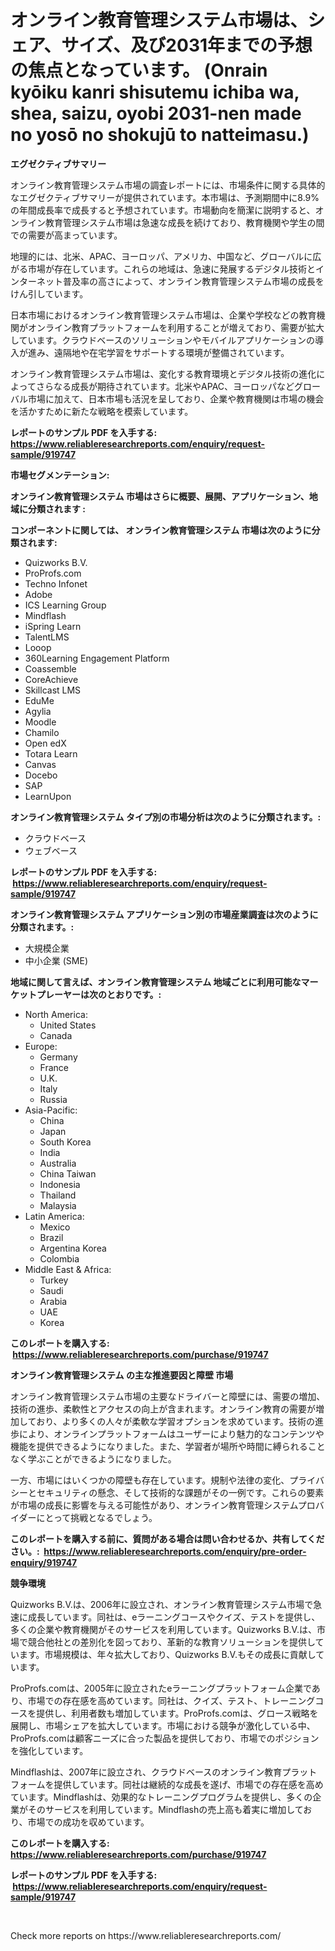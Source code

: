<p><h1>オンライン教育管理システム市場は、シェア、サイズ、及び2031年までの予想の焦点となっています。 (Onrain kyōiku kanri shisutemu ichiba wa, shea, saizu, oyobi 2031-nen made no yosō no shokujū to natteimasu.)</h1></p><p><strong>エグゼクティブサマリー</strong></p>
<p><p>オンライン教育管理システム市場の調査レポートには、市場条件に関する具体的なエグゼクティブサマリーが提供されています。本市場は、予測期間中に8.9%の年間成長率で成長すると予想されています。市場動向を簡潔に説明すると、オンライン教育管理システム市場は急速な成長を続けており、教育機関や学生の間での需要が高まっています。</p><p>地理的には、北米、APAC、ヨーロッパ、アメリカ、中国など、グローバルに広がる市場が存在しています。これらの地域は、急速に発展するデジタル技術とインターネット普及率の高さによって、オンライン教育管理システム市場の成長をけん引しています。</p><p>日本市場におけるオンライン教育管理システム市場は、企業や学校などの教育機関がオンライン教育プラットフォームを利用することが増えており、需要が拡大しています。クラウドベースのソリューションやモバイルアプリケーションの導入が進み、遠隔地や在宅学習をサポートする環境が整備されています。</p><p>オンライン教育管理システム市場は、変化する教育環境とデジタル技術の進化によってさらなる成長が期待されています。北米やAPAC、ヨーロッパなどグローバル市場に加えて、日本市場も活況を呈しており、企業や教育機関は市場の機会を活かすために新たな戦略を模索しています。</p></p>
<p><strong>レポートのサンプル PDF を入手する: <a href="https://www.reliableresearchreports.com/enquiry/request-sample/919747">https://www.reliableresearchreports.com/enquiry/request-sample/919747</a></strong></p>
<p><strong>市場セグメンテーション:</strong></p>
<p><strong> オンライン教育管理システム 市場はさらに概要、展開、アプリケーション、地域に分類されます :</strong></p>
<p><strong>コンポーネントに関しては、 オンライン教育管理システム 市場は次のように分類されます: &nbsp;</strong></p>
<p><ul><li>Quizworks B.V.</li><li>ProProfs.com</li><li>Techno Infonet</li><li>Adobe</li><li>ICS Learning Group</li><li>Mindflash</li><li>iSpring Learn</li><li>TalentLMS</li><li>Looop</li><li>360Learning Engagement Platform</li><li>Coassemble</li><li>CoreAchieve</li><li>Skillcast LMS</li><li>EduMe</li><li>Agylia</li><li>Moodle</li><li>Chamilo</li><li>Open edX</li><li>Totara Learn</li><li>Canvas</li><li>Docebo</li><li>SAP</li><li>LearnUpon</li></ul></p>
<p><strong> オンライン教育管理システム タイプ別の市場分析は次のように分類されます。:</strong></p>
<p><ul><li>クラウドベース</li><li>ウェブベース</li></ul></p>
<p><strong>レポートのサンプル PDF を入手する: &nbsp;<a href="https://www.reliableresearchreports.com/enquiry/request-sample/919747">https://www.reliableresearchreports.com/enquiry/request-sample/919747</a></strong></p>
<p><strong> オンライン教育管理システム アプリケーション別の市場産業調査は次のように分類されます。:</strong></p>
<p><ul><li>大規模企業</li><li>中小企業 (SME)</li></ul></p>
<p><strong>地域に関して言えば、オンライン教育管理システム 地域ごとに利用可能なマーケットプレーヤーは次のとおりです。:</strong></p>
<p><ul>
    <li>
        North America:
        <ul>
            <li>United States</li>
            <li>Canada</li>
        </ul>
    </li>
    <li>
        Europe:
        <ul>
            <li>Germany</li>
            <li>France</li>
            <li>U.K.</li>
            <li>Italy</li>
            <li>Russia</li>
        </ul>
    </li>
    <li>
        Asia-Pacific:
        <ul>
            <li>China</li>
            <li>Japan</li>
            <li>South Korea</li>
            <li>India</li>
            <li>Australia</li>
            <li>China Taiwan</li>
            <li>Indonesia</li>
            <li>Thailand</li>
            <li>Malaysia</li>
        </ul>
    </li>
    <li>
        Latin America:
        <ul>
            <li>Mexico</li>
            <li>Brazil</li>
            <li>Argentina Korea</li>
            <li>Colombia</li>
        </ul>
    </li>
    <li>
        Middle East & Africa:
        <ul>
            <li>Turkey</li>
            <li>Saudi</li>
            <li>Arabia</li>
            <li>UAE</li>
            <li>Korea</li>
        </ul>
    </li>
    </ul></p>
<p><strong>このレポートを購入する: &nbsp;<a href="https://www.reliableresearchreports.com/purchase/919747">https://www.reliableresearchreports.com/purchase/919747</a></strong></p>
<p><strong>オンライン教育管理システム の主な推進要因と障壁 市場</strong></p>
<p><p>オンライン教育管理システム市場の主要なドライバーと障壁には、需要の増加、技術の進歩、柔軟性とアクセスの向上が含まれます。オンライン教育の需要が増加しており、より多くの人々が柔軟な学習オプションを求めています。技術の進歩により、オンラインプラットフォームはユーザーにより魅力的なコンテンツや機能を提供できるようになりました。また、学習者が場所や時間に縛られることなく学ぶことができるようになりました。</p><p>一方、市場にはいくつかの障壁も存在しています。規制や法律の変化、プライバシーとセキュリティの懸念、そして技術的な課題がその一例です。これらの要素が市場の成長に影響を与える可能性があり、オンライン教育管理システムプロバイダーにとって挑戦となるでしょう。</p></p>
<p><strong>このレポートを購入する前に、質問がある場合は問い合わせるか、共有してください。:&nbsp; <a href="https://www.reliableresearchreports.com/enquiry/pre-order-enquiry/919747">https://www.reliableresearchreports.com/enquiry/pre-order-enquiry/919747</a></strong></p>
<p><strong>競争環境</strong></p>
<p><p>Quizworks B.V.は、2006年に設立され、オンライン教育管理システム市場で急速に成長しています。同社は、eラーニングコースやクイズ、テストを提供し、多くの企業や教育機関がそのサービスを利用しています。Quizworks B.V.は、市場で競合他社との差別化を図っており、革新的な教育ソリューションを提供しています。市場規模は、年々拡大しており、Quizworks B.V.もその成長に貢献しています。</p><p>ProProfs.comは、2005年に設立されたeラーニングプラットフォーム企業であり、市場での存在感を高めています。同社は、クイズ、テスト、トレーニングコースを提供し、利用者数も増加しています。ProProfs.comは、グロース戦略を展開し、市場シェアを拡大しています。市場における競争が激化している中、ProProfs.comは顧客ニーズに合った製品を提供しており、市場でのポジションを強化しています。</p><p>Mindflashは、2007年に設立され、クラウドベースのオンライン教育プラットフォームを提供しています。同社は継続的な成長を遂げ、市場での存在感を高めています。Mindflashは、効果的なトレーニングプログラムを提供し、多くの企業がそのサービスを利用しています。Mindflashの売上高も着実に増加しており、市場での成功を収めています。</p></p>
<p><strong>このレポートを購入する: &nbsp; <a href="https://www.reliableresearchreports.com/purchase/919747">https://www.reliableresearchreports.com/purchase/919747</a></strong></p>
<p><strong>レポートのサンプル PDF を入手する: &nbsp;<a href="https://www.reliableresearchreports.com/enquiry/request-sample/919747">https://www.reliableresearchreports.com/enquiry/request-sample/919747</a></strong><strong></strong></p>
<p>&nbsp;</p>
<p>Check more reports on https://www.reliableresearchreports.com/</p>